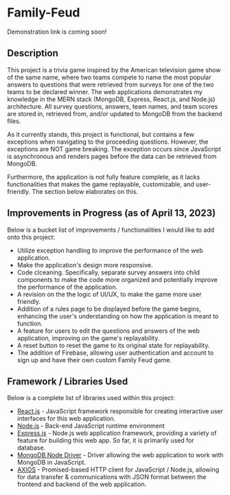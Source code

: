 # Family-Feud

Demonstration link is coming soon!

## Description
This project is a trivia game inspired by the American television game show of the same name, where two teams compete to name the most popular answers to questions that were retrieved from surveys for one of the two teams to be declared winner. The web applications demonstrates my knowledge in the MERN stack (MongoDB, Express, React.js, and Node.js) architecture. All survey questions, answers, team names, and team scores are stored in, retrieved from, and/or updated to MongoDB from the backend files.

As it currently stands, this project is functional, but contains a few exceptions when navigating to the proceeding questions. However, the exceptions are NOT game breaking. The exception occurs since JavaScript is asynchronous and renders pages before the data can be retrieved from MongoDB.

Furthermore, the application is not fully feature complete, as it lacks functionalities that makes the game replayable, customizable, and user-friendly. The section below elaborates on this.

## Improvements in Progress (as of April 13, 2023)
Below is a bucket list of improvements / functionalities I would like to add onto this project:
* Utilize exception handling to improve the performance of the web application.
* Make the application's design more responsive.
* Code clceaning. Specifically, separate survey answers into child components to make the code more organized and potentially improve the performance of the application.
* A revision on the the logic of UI/UX, to make the game more user friendly.
* Addition of a rules page to be displayed before the game begins, enhancing the user's understanding on how the application is meant to function.
* A feature for users to edit the questions and answers of the web application, improving on the game's replayability.
* A reset button to reset the game to its original state for replayability.
* The addition of Firebase, allowing user authentication and account to sign up and have their own custom Family Feud game.

## Framework / Libraries Used
Below is a complete list of libraries used within this project:
* [React.js](https://react.dev/) - JavaScript framework responsible for creating interactive user interfaces for this web application.
* [Node.js](https://nodejs.org/en/about) - Back-end JavaScript runtime environment
* [Express.js](https://expressjs.com/) - Node.js web application framework, providing a variety of feature for building this web app. So far, it is primarily used for database.
* [MongoDB Node Driver](https://www.mongodb.com/docs/drivers/node/current/) - Driver allowing the web application to work with MongoDB in JavaScript.
* [AXIOS](https://axios-http.com/docs/intro) - Promised-based HTTP client for JavaScript / Node.js, allowing for data transfer & communications with JSON format between the frontend and backend of the web application.
